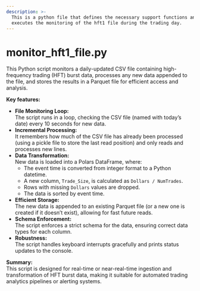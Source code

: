 ```yaml
---
description: >-
  This is a python file that defines the necessary support functions and
  executes the monitoring of the hft1 file during the trading day.
---
```


# monitor\_hft1\_file.py

This Python script monitors a daily-updated CSV file containing high-frequency trading (HFT) burst data, processes any new data appended to the file, and stores the results in a Parquet file for efficient access and analysis.

**Key features:**

* **File Monitoring Loop:**\
  The script runs in a loop, checking the CSV file (named with today’s date) every 10 seconds for new data.
* **Incremental Processing:**\
  It remembers how much of the CSV file has already been processed (using a pickle file to store the last read position) and only reads and processes new lines.
* **Data Transformation:**\
  New data is loaded into a Polars DataFrame, where:
  * The event time is converted from integer format to a Python datetime.
  * A new column, `Trade_Size`, is calculated as `Dollars / NumTrades`.
  * Rows with missing `Dollars` values are dropped.
  * The data is sorted by event time.
* **Efficient Storage:**\
  The new data is appended to an existing Parquet file (or a new one is created if it doesn’t exist), allowing for fast future reads.
* **Schema Enforcement:**\
  The script enforces a strict schema for the data, ensuring correct data types for each column.
* **Robustness:**\
  The script handles keyboard interrupts gracefully and prints status updates to the console.

**Summary:**\
This script is designed for real-time or near-real-time ingestion and transformation of HFT burst data, making it suitable for automated trading analytics pipelines or alerting systems.

